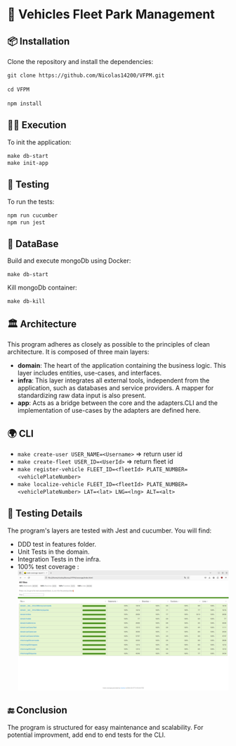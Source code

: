 # 🚀 Vehicles Fleet Park Management

## 📦 Installation

Clone the repository and install the dependencies:

    git clone https://github.com/Nicolas14200/VFPM.git

    cd VFPM

    npm install

## 🏃‍♂️ Execution

To init the application:

    make db-start
    make init-app

## 🧪 Testing

To run the tests:

    npm run cucumber
    npm run jest

## 🐳 DataBase

Build and execute mongoDb using Docker:

    make db-start
    
Kill mongoDb container:

    make db-kill

## 🏛️ Architecture

This program adheres as closely as possible to the principles of clean architecture. It is composed of three main layers:

- **domain**: The heart of the application containing the business logic. This layer includes entities, use-cases, and interfaces.
- **infra**: This layer integrates all external tools, independent from the application, such as databases and service providers. A mapper for standardizing raw data input is also present.
- **app**: Acts as a bridge between the core and the adapters.CLI and the implementation of use-cases by the adapters are defined here.

## 🌍 CLI

- `make create-user USER_NAME=<Username>` => return user id
- `make create-fleet USER_ID=<UserId>` => return fleet id
- `make register-vehicle FLEET_ID=<fleetId> PLATE_NUMBER=<vehiclePlateNumber>`
- `make localize-vehicle FLEET_ID=<fleetId> PLATE_NUMBER=<vehiclePlateNumber> LAT=<lat> LNG=<lng> ALT=<alt>`

## 🧐 Testing Details

The program's layers are tested with Jest and cucumber. You will find:

- DDD test in features folder.
- Unit Tests in the domain.
- Integration Tests in the infra.
- 100% test coverage : ![Coverage](./coverage-test-jest.png)

## 🔚 Conclusion

The program is structured for easy maintenance and scalability. 
For potential improvment, add end to end tests for the CLI.
